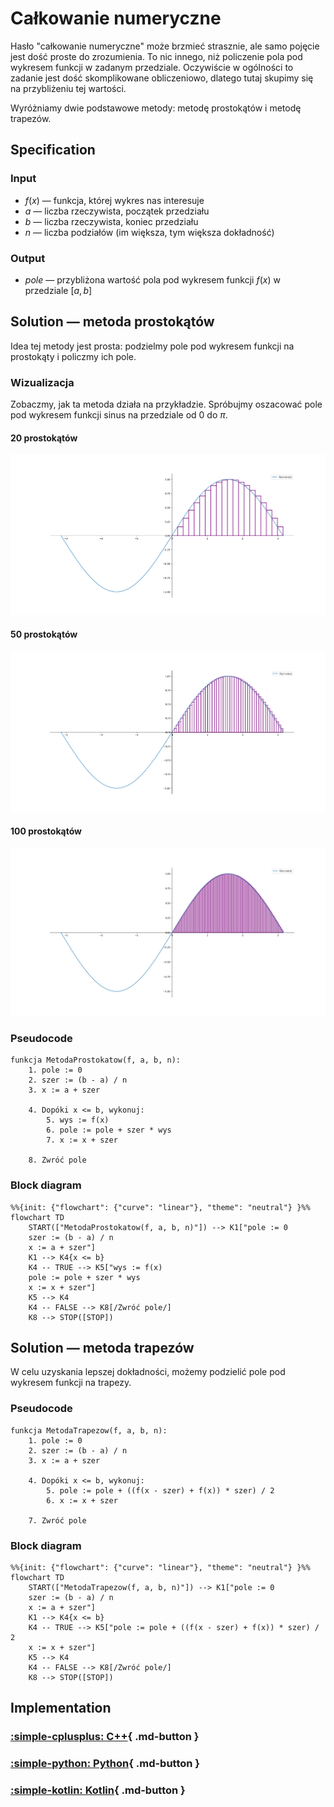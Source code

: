 # Całkowanie numeryczne

Hasło "całkowanie numeryczne" może brzmieć strasznie, ale samo pojęcie jest dość proste do zrozumienia. To nic innego, niż policzenie pola pod wykresem funkcji w zadanym przedziale. Oczywiście w ogólności to zadanie jest dość skomplikowane obliczeniowo, dlatego tutaj skupimy się na przybliżeniu tej wartości.

Wyróżniamy dwie podstawowe metody: metodę prostokątów i metodę trapezów.

## Specification

### Input

* $f(x)$ — funkcja, której wykres nas interesuje
* $a$ — liczba rzeczywista, początek przedziału
* $b$ — liczba rzeczywista, koniec przedziału
* $n$ — liczba podziałów (im większa, tym większa dokładność)

### Output

* $pole$ — przybliżona wartość pola pod wykresem funkcji $f(x)$ w przedziale $[a,b]$

## Solution — metoda prostokątów

Idea tej metody jest prosta: podzielmy pole pod wykresem funkcji na prostokąty i policzmy ich pole.

### Wizualizacja

Zobaczmy, jak ta metoda działa na przykładzie. Spróbujmy oszacować pole pod wykresem funkcji sinus na przedziale od $0$ do $\pi$.

#### 20 prostokątów

![20 prostokątów](../../assets/numerical_integration_rectangles_sin_20.png)

#### 50 prostokątów

![50 prostokątów](../../assets/numerical_integration_rectangles_sin_50.png)

#### 100 prostokątów

![100 prostokątów](../../assets/numerical_integration_rectangles_sin_100.png)

### Pseudocode

```
funkcja MetodaProstokatow(f, a, b, n):
    1. pole := 0
    2. szer := (b - a) / n
    3. x := a + szer
    
    4. Dopóki x <= b, wykonuj:
        5. wys := f(x)
        6. pole := pole + szer * wys
        7. x := x + szer
        
    8. Zwróć pole
```

### Block diagram

```mermaid
%%{init: {"flowchart": {"curve": "linear"}, "theme": "neutral"} }%%
flowchart TD
	START(["MetodaProstokatow(f, a, b, n)"]) --> K1["pole := 0
    szer := (b - a) / n
    x := a + szer"]
	K1 --> K4{x <= b}
	K4 -- TRUE --> K5["wys := f(x)
    pole := pole + szer * wys
    x := x + szer"]
	K5 --> K4
	K4 -- FALSE --> K8[/Zwróć pole/]
	K8 --> STOP([STOP])
```

## Solution — metoda trapezów

W celu uzyskania lepszej dokładności, możemy podzielić pole pod wykresem funkcji na trapezy.

### Pseudocode

```
funkcja MetodaTrapezow(f, a, b, n):
    1. pole := 0
    2. szer := (b - a) / n
    3. x := a + szer
    
    4. Dopóki x <= b, wykonuj:
        5. pole := pole + ((f(x - szer) + f(x)) * szer) / 2
        6. x := x + szer

    7. Zwróć pole
```

### Block diagram

```mermaid
%%{init: {"flowchart": {"curve": "linear"}, "theme": "neutral"} }%%
flowchart TD
	START(["MetodaTrapezow(f, a, b, n)"]) --> K1["pole := 0
    szer := (b - a) / n
    x := a + szer"]
	K1 --> K4{x <= b}
	K4 -- TRUE --> K5["pole := pole + ((f(x - szer) + f(x)) * szer) / 2
    x := x + szer"]
	K5 --> K4
	K4 -- FALSE --> K8[/Zwróć pole/]
	K8 --> STOP([STOP])
```

## Implementation

### [:simple-cplusplus: C++](../../programming/c++/algorithms/numerical-methods/numerical-integration.md){ .md-button }

### [:simple-python: Python](../../programming/python/algorithms/numerical-methods/numerical-integration.md){ .md-button }

### [:simple-kotlin: Kotlin](../../programming/kotlin/algorithms/numerical-methods/numerical-integration.md){ .md-button }
